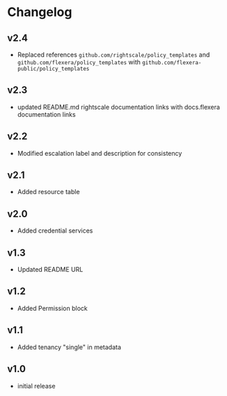 # Changelog

## v2.4

- Replaced references `github.com/rightscale/policy_templates` and `github.com/flexera/policy_templates` with `github.com/flexera-public/policy_templates`

## v2.3

- updated README.md rightscale documentation links with docs.flexera documentation links

## v2.2

- Modified escalation label and description for consistency

## v2.1

- Added resource table

## v2.0

- Added credential services

## v1.3

- Updated README URL

## v1.2

- Added Permission block

## v1.1

- Added tenancy "single" in metadata

## v1.0

- initial release
